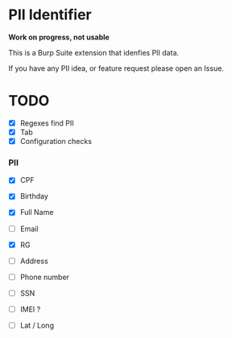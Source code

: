 # PII Identifier

**Work on progress, not usable**

This is a Burp Suite extension that idenfies PII data.

If you have any PII idea, or feature request please open an Issue.

# TODO

- [x] Regexes find PII
- [x] Tab 
- [x] Configuration checks

### PII

- [x] CPF
- [x] Birthday
- [x] Full Name
- [ ] Email
- [x] RG
- [ ] Address
- [ ] Phone number
- [ ] SSN 
- [ ] IMEI ?
- [ ] Lat / Long

